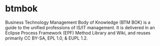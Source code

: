 # btmbok
Business Technology Management Body of Knowledge (BTM BOK) is a guide to the unified professions of IS/IT management. It is delivered in an Eclipse Process Framework (EPF) Method Library and Wiki, and reuses primarily CC BY-SA, EPL 1.0, &amp; EUPL 1.2.
